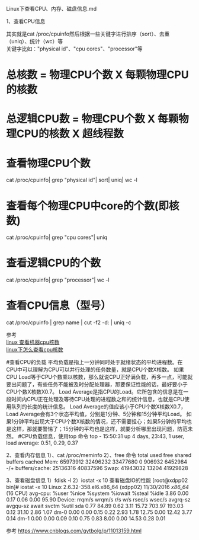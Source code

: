 Linux下查看CPU、内存、磁盘信息.md


1、查看CPU信息  

其实就是cat /proc/cpuinfo然后根据一些关键字进行排序（sort）、去重（uniq）、统计（wc）等  
关键字比如："physical id"、"cpu cores"、"processor"等  

# 总核数 = 物理CPU个数 X 每颗物理CPU的核数 
# 总逻辑CPU数 = 物理CPU个数 X 每颗物理CPU的核数 X 超线程数

# 查看物理CPU个数
cat /proc/cpuinfo| grep "physical id"| sort| uniq| wc -l

# 查看每个物理CPU中core的个数(即核数)
cat /proc/cpuinfo| grep "cpu cores"| uniq

# 查看逻辑CPU的个数
cat /proc/cpuinfo| grep "processor"| wc -l

# 查看CPU信息（型号）
cat /proc/cpuinfo | grep name | cut -f2 -d: | uniq -c


参考  
[linux 查看机器cpu核数](https://www.cnblogs.com/hurry-up/p/9564064.html)  
[linux下怎么查看cpu核数](https://blog.csdn.net/fox_wayen/article/details/80642718)  




#查看CPU的负载
平均负载是指上一分钟同时处于就绪状态的平均进程数。在CPU中可以理解为CPU可以并行处理的任务数量，就是CPU个数X核数。
如果CPU Load等于CPU个数乘以核数，那么就说CPU正好满负载，再多一点，可能就要出问题了，有些任务不能被及时分配处理器，那要保证性能的话，最好要小于CPU个数X核数X0.7。
Load Average是指CPU的Load。它所包含的信息是在一段时间内CPU正在处理及等待CPU处理的进程数之和的统计信息，也就是CPU使用队列的长度的统计信息。
Load Average的值应该小于CPU个数X核数X0.7，Load Average会有3个状态平均值，分别是1分钟、5分钟和15分钟平均Load。
如果1分钟平均出现大于CPU个数X核数的情况，还不需要担心；如果5分钟的平均也是这样，那就要警惕了；15分钟的平均也是这样，就要分析哪里出现问题，防范未然。
#CPU负载信息，使用top 命令
top - 15:50:31 up 4 days, 23:43,  1 user,  load average: 0.51, 0.29, 0.37




2、查看内存信息
1）、cat /proc/meminfo
2）、free 命令
             total       used       free     shared    buffers     cached
Mem:      65973912   32496232   33477680          0     906932    6452984
-/+ buffers/cache:   25136316   40837596
Swap:     41943032      13204   41929828




3、查看磁盘信息
1）fdisk -l
2）iostat -x 10    查看磁盘IO的性能
[root@xdpp02 bin]# iostat -x 10
Linux 2.6.32-358.el6.x86_64 (xdpp02)    11/30/2016      _x86_64_        (16 CPU)
avg-cpu:  %user   %nice %system %iowait  %steal   %idle
           3.86    0.00    0.17    0.06    0.00   95.90
Device:         rrqm/s   wrqm/s     r/s     w/s   rsec/s   wsec/s avgrq-sz avgqu-sz   await  svctm  %util
sda               0.77    84.89    0.62    3.11    15.72   703.97   193.03     0.12   31.10   2.86   1.07
dm-0              0.00     0.00    0.15    0.22     2.93     1.78    12.75     0.00   12.42   3.77   0.14
dm-1              0.00     0.00    0.09    0.10     0.75     0.83     8.00     0.00   14.53   0.28   0.01




参考
https://www.cnblogs.com/gytbolg/p/11013159.html



